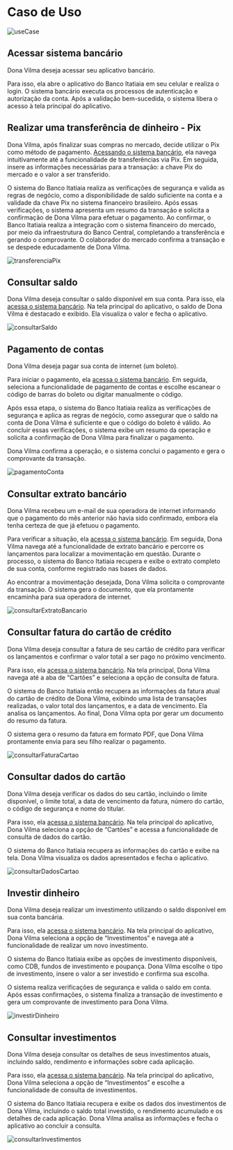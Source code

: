 # Caso de Uso

![useCase](image/useCase.png)

## Acessar sistema bancário
Dona Vilma deseja acessar seu aplicativo bancário.

Para isso, ela abre o aplicativo do Banco Itatiaia em seu celular e realiza o login. O sistema bancário executa os processos de autenticação e autorização da conta. Após a validação bem-sucedida, o sistema libera o acesso à tela principal do aplicativo.

## Realizar uma transferência de dinheiro - Pix
Dona Vilma, após finalizar suas compras no mercado, decide utilizar o Pix como método de pagamento. [Acessando o sistema bancário](#acessar-sistema-bancário), ela navega intuitivamente até a funcionalidade de transferências via Pix. Em seguida, insere as informações necessárias para a transação: a chave Pix do mercado e o valor a ser transferido. 

O sistema do Banco Itatiaia realiza as verificações de segurança e valida as regras de negócio, como a disponibilidade de saldo suficiente na conta e a validade da chave Pix no sistema financeiro brasileiro. Após essas verificações, o sistema apresenta um resumo da transação e solicita a confirmação de Dona Vilma para efetuar o pagamento. Ao confirmar, o Banco Itatiaia realiza a integração com o sistema financeiro do mercado, por meio da infraestrutura do Banco Central, completando a transferência e gerando o comprovante. O colaborador do mercado confirma a transação e se despede educadamente de Dona Vilma.

![transferenciaPix](image/transferenciaPix.png)

## Consultar saldo
Dona Vilma deseja consultar o saldo disponível em sua conta. Para isso, ela [acessa o sistema bancário](#acessar-sistema-bancário). Na tela principal do aplicativo, o saldo de Dona Vilma é destacado e exibido. Ela visualiza o valor e fecha o aplicativo.

![consultarSaldo](image/consultarSaldo.png)

## Pagamento de contas
Dona Vilma deseja pagar sua conta de internet (um boleto).

Para iniciar o pagamento, ela [acessa o sistema bancário](#acessar-sistema-bancário). Em seguida, seleciona a funcionalidade de pagamento de contas e escolhe escanear o código de barras do boleto ou digitar manualmente o código.

Após essa etapa, o sistema do Banco Itatiaia realiza as verificações de segurança e aplica as regras de negócio, como assegurar que o saldo na conta de Dona Vilma é suficiente e que o código do boleto é válido. Ao concluir essas verificações, o sistema exibe um resumo da operação e solicita a confirmação de Dona Vilma para finalizar o pagamento.

Dona Vilma confirma a operação, e o sistema conclui o pagamento e gera o comprovante da transação.

![pagamentoConta](image/pagamentoConta.png)

## Consultar extrato bancário
Dona Vilma recebeu um e-mail de sua operadora de internet informando que o pagamento do mês anterior não havia sido confirmado, embora ela tenha certeza de que já efetuou o pagamento.

Para verificar a situação, ela [acessa o sistema bancário](#acessar-sistema-bancário). Em seguida, Dona Vilma navega até a funcionalidade de extrato bancário e percorre os lançamentos para localizar a movimentação em questão. Durante o processo, o sistema do Banco Itatiaia recupera e exibe o extrato completo de sua conta, conforme registrado nas bases de dados.

Ao encontrar a movimentação desejada, Dona Vilma solicita o comprovante da transação. O sistema gera o documento, que ela prontamente encaminha para sua operadora de internet.

![consultarExtratoBancario](image/consultarExtratoBancario.png)

## Consultar fatura do cartão de crédito
Dona Vilma deseja consultar a fatura de seu cartão de crédito para verificar os lançamentos e confirmar o valor total a ser pago no próximo vencimento.

Para isso, ela [acessa o sistema bancário](#acessar-sistema-bancário). Na tela principal, Dona Vilma navega até a aba de “Cartões” e seleciona a opção de consulta de fatura.

O sistema do Banco Itatiaia então recupera as informações da fatura atual do cartão de crédito de Dona Vilma, exibindo uma lista de transações realizadas, o valor total dos lançamentos, e a data de vencimento. Ela analisa os lançamentos. Ao final, Dona Vilma opta por gerar um documento do resumo da fatura.

O sistema gera o resumo da fatura em formato PDF, que Dona Vilma prontamente envia para seu filho realizar o pagamento.

![consultarFaturaCartao](image/consultarFaturaCartao.png)

## Consultar dados do cartão
Dona Vilma deseja verificar os dados do seu cartão, incluindo o limite disponível, o limite total, a data de vencimento da fatura, número do cartão, o código de segurança e nome do titular.

Para isso, ela [acessa o sistema bancário](#acessar-sistema-bancário). Na tela principal do aplicativo, Dona Vilma seleciona a opção de “Cartões” e acessa a funcionalidade de consulta de dados do cartão.

O sistema do Banco Itatiaia recupera as informações do cartão e exibe na tela. Dona Vilma visualiza os dados apresentados e fecha o aplicativo.

![consultarDadosCartao](image/consultarDadosCartao.png)


## Investir dinheiro
Dona Vilma deseja realizar um investimento utilizando o saldo disponível em sua conta bancária.

Para isso, ela [acessa o sistema bancário](#acessar-sistema-bancário). Na tela principal do aplicativo, Dona Vilma seleciona a opção de “Investimentos” e navega até a funcionalidade de realizar um novo investimento.

O sistema do Banco Itatiaia exibe as opções de investimento disponíveis, como CDB, fundos de investimento e poupança. Dona Vilma escolhe o tipo de investimento, insere o valor a ser investido e confirma sua escolha.

O sistema realiza verificações de segurança e valida o saldo em conta. Após essas confirmações, o sistema finaliza a transação de investimento e gera um comprovante de investimento para Dona Vilma.

![investirDinheiro](image/investirDinheiro.png)

## Consultar investimentos
Dona Vilma deseja consultar os detalhes de seus investimentos atuais, incluindo saldo, rendimento e informações sobre cada aplicação.

Para isso, ela [acessa o sistema bancário](#acessar-sistema-bancário). Na tela principal do aplicativo, Dona Vilma seleciona a opção de “Investimentos” e escolhe a funcionalidade de consulta de investimentos.

O sistema do Banco Itatiaia recupera e exibe os dados dos investimentos de Dona Vilma, incluindo o saldo total investido, o rendimento acumulado e os detalhes de cada aplicação. Dona Vilma analisa as informações e fecha o aplicativo ao concluir a consulta.

![consultarInvestimentos](image/consultarInvestimentos.png)
